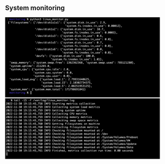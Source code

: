 ## System monitoring

![linux_monitor_output](readme_images/linux_monitor_output.png)
![tail_linux_monitor_log](readme_images/tail_linux_monitor_log.png)
